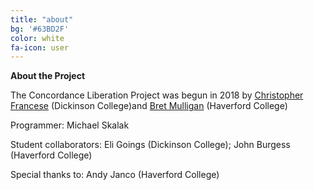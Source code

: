 ```yaml
---
title: "about"
bg: '#63BD2F'
color: white
fa-icon: user
---
```


<b class="rock-salt">About the Project</b>

The Concordance Liberation Project was begun in 2018 by [Christopher Francese](https://www.dickinson.edu/site/custom_scripts/dc_faculty_profile_index.php?fac=francese) (Dickinson College)and [Bret Mulligan](https://www.haverford.edu/users/bmulliga) (Haverford College)

Programmer: Michael Skalak

Student collaborators: Eli Goings (Dickinson College); John Burgess (Haverford College)

Special thanks to: Andy Janco (Haverford College)
